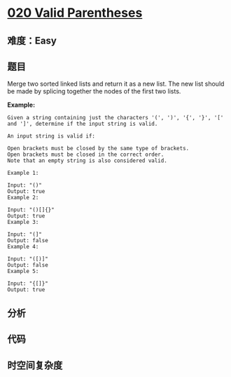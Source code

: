 # [020 Valid Parentheses](https://leetcode.com/problems/valid-parentheses/)

## 难度：Easy

## 题目

Merge two sorted linked lists and return it as a new list. The new list should be made by splicing together the nodes of the first two lists.

**Example:**

```
Given a string containing just the characters '(', ')', '{', '}', '[' and ']', determine if the input string is valid.

An input string is valid if:

Open brackets must be closed by the same type of brackets.
Open brackets must be closed in the correct order.
Note that an empty string is also considered valid.

Example 1:

Input: "()"
Output: true
Example 2:

Input: "()[]{}"
Output: true
Example 3:

Input: "(]"
Output: false
Example 4:

Input: "([)]"
Output: false
Example 5:

Input: "{[]}"
Output: true
```

## 分析



## 代码



## 时空间复杂度